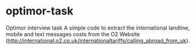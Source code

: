 # optimor-task
Optimor interview task
A simple code to extract the international landline, mobile and text messages costs from the O2 Website (http://international.o2.co.uk/internationaltariffs/calling_abroad_from_uk).
